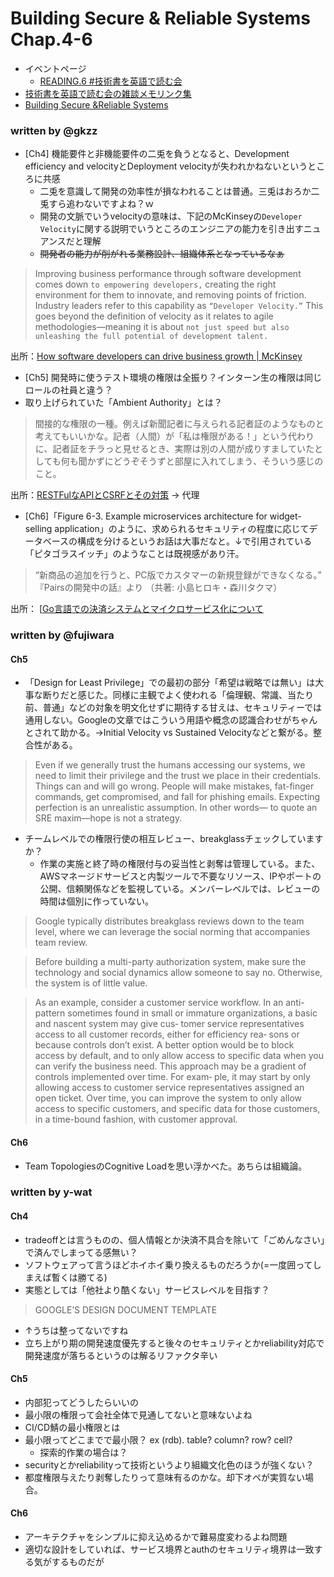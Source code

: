 # Building Secure & Reliable Systems Chap.4-6

- イベントページ
  - [READING.6 #技術書を英語で読む会](https://reading.connpass.com/event/191984/)
- [技術書を英語で読む会の雑談メモリンク集](https://hackmd.io/@gkzz/H1fdY9jOP)
- [Building Secure &Reliable Systems](https://static.googleusercontent.com/media/landing.google.com/en//sre/static/pdf/Building_Secure_and_Reliable_Systems.pdf)

### written by @gkzz

- [Ch4] 機能要件と非機能要件の二兎を負うとなると、Development efficiency and velocityとDeployment velocityが失われかねないというところに共感
  - 二兎を意識して開発の効率性が損なわれることは普通。三兎はおろか二兎すら追わないですよね？ｗ
  - 開発の文脈でいうvelocityの意味は、下記のMcKinseyの`Developer Velocity`に関する説明でいうところのエンジニアの能力を引き出すニュアンスだと理解
  - ~~開発者の能力が削がれる業務設計、組織体系となっているなぁ~~
 > Improving business performance through software development comes down `to empowering developers,` 
 > creating the right environment for them to innovate, and removing points of friction. 
 > Industry leaders refer to this capability as `“Developer Velocity.”` 
 > This goes beyond the definition of velocity as it relates to agile methodologies—meaning 
 > it is about `not just speed but also unleashing the full potential of development talent.`

出所：[How software developers can drive business growth | McKinsey](https://www.mckinsey.com/industries/technology-media-and-telecommunications/our-insights/developer-velocity-how-software-excellence-fuels-business-performance#)

- [Ch5] 開発時に使うテスト環境の権限は全振り？インターン生の権限は同じロールの社員と違う？
- 取り上げられていた「Ambient Authority」とは？
> 間接的な権限の一種。例えば新聞記者に与えられる記者証のようなものと考えてもいいかな。記者（人間）が「私は権限がある！」という代わりに、記者証をチラっと見せるとき、実際は別の人間が成りすましていたとしても何も聞かずにどうぞそうずと部屋に入れてしまう、そういう感じのこと。

出所：[RESTFulなAPIとCSRFとその対策](https://watanabe-tsuyoshi.hatenablog.com/entry/2015/03/04/123649)
-> 代理

- [Ch6]「Figure 6-3. Example microservices architecture for widget-selling application」のように、求められるセキュリティの程度に応じてデータベースの構成を分けるというお話は大事だなと。↓で引用されている「ピタゴラスイッチ」のようなことは既視感があり汗。
> “新商品の追加を行うと、PC版でカスタマーの新規登録ができなくなる。”
> 『Pairsの開発中の話』より （共著: 小島ヒロキ・森川タクマ）

出所： [[Go言語での決済システムとマイクロサービス化について](https://link.medium.com/2Z03dD5ZEab )

### written by @fujiwara
#### Ch5 
- 「Design for Least Privilege」での最初の部分「希望は戦略では無い」は大事な断りだと感じた。同様に主観でよく使われる「倫理観、常識、当たり前、普通」などの対象を明文化せずに期待する甘えは、セキュリティーでは通用しない。Googleの文章ではこういう用語や概念の認識合わせがちゃんとされて助かる。→Initial Velocity vs Sustained Velocityなどと繋がる。整合性がある。
> Even if we generally trust the humans accessing our systems, we need to limit their privilege and the trust we place in their credentials. Things can and will go  wrong. People will make mistakes, fat-finger commands, get compromised, and fall for phishing emails. Expecting perfection is an unrealistic assumption. In other words— to quote an SRE maxim—hope is not a strategy.
- チームレベルでの権限行使の相互レビュー、breakglassチェックしていますか？
  - 作業の実施と終了時の権限付与の妥当性と剥奪は管理している。また、AWSマネージドサービスと内製ツールで不要なリソース、IPやポートの公開、信頼関係などを監視している。メンバーレベルでは、レビューの時間は個別に作っていない。
> Google typically distributes breakglass reviews down to the team level, where we can leverage the social norming that accompanies team review.

> Before building a multi-party authorization system, make sure the technology and social dynamics allow someone to say no. Otherwise, the system is of little value.

> As an example, consider a customer service workflow. In an anti-pattern sometimes found in small or immature organizations, a basic and nascent system may give cus‐ tomer service representatives access to all customer records, either for efficiency rea‐ sons or because controls don’t exist. A better option would be to block access by default, and to only allow access to specific data when you can verify the business need. This approach may be a gradient of controls implemented over time. For exam‐ ple, it may start by only allowing access to customer service representatives assigned an open ticket. Over time, you can improve the system to only allow access to specific customers, and specific data for those customers, in a time-bound fashion, with customer approval.

#### Ch6 
- Team TopologiesのCognitive Loadを思い浮かべた。あちらは組織論。 

### written by y-wat

#### Ch4
- tradeoffとは言うものの、個人情報とか決済不具合を除いて「ごめんなさい」で済んでしまってる感無い？
- ソフトウェアって言うほどホイホイ乗り換えるものだろうか(=一度囲ってしまえば暫くは勝てる)
- 実態としては「他社より酷くない」サービスレベルを目指す？
> GOOGLE’S DESIGN DOCUMENT TEMPLATE
- ↑うちは整ってないですね
- 立ち上がり期の開発速度優先すると後々のセキュリティとかreliability対応で開発速度が落ちるというのは解るリファクタ辛い

#### Ch5
- 内部犯ってどうしたらいいの
- 最小限の権限って会社全体で見通してないと意味ないよね
- CI/CD鯖の最小権限とは
- 最小限ってどこまでで最小限？ ex (rdb). table? column? row? cell?
    - 探索的作業の場合は？
- securityとかreliabilityって技術というより組織文化色のほうが強くない？
- 都度権限与えたり剥奪したりって意味有るのかな。却下オペが実質ない場合。

#### Ch6
- アーキテクチャをシンプルに抑え込めるかで難易度変わるよね問題
- 適切な設計をしていれば、サービス境界とauthのセキュリティ境界は一致する気がするものだが
